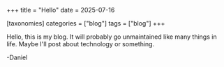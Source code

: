 +++
title = "Hello"
date = 2025-07-16

[taxonomies]
categories = ["blog"]
tags = ["blog"]
+++

Hello, this is my blog. It will probably go unmaintained like many things in
life. Maybe I'll post about technology or something.

-Daniel
